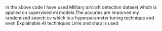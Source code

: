 In the above code I have used Military aircraft detection dataset,which is applied on supervised ml models.The accuries are imporved my randomized search cv which is a hyperparameter tuning technique and even Explainable AI techniques Lime and shap is used
